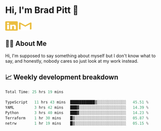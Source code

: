 # Hi, I'm Brad Pitt 👋


<a href="https://www.linkedin.com/in/mathias-mauraisin/" target="blank"><img align="center" src="./icons/linkedin.svg" alt="https://www.linkedin.com/in/mathias-mauraisin/" height="30" width="40" /></a>
<a href="mailto:mathias.mauraisin.pro@gmail.com" target="blank"><img align="center" src="./icons/gmail.svg" alt="redrew" height="30" width="40" /></a>




<!-- ![snap](images/Snap_dark.png?raw=true) -->
<!-- ![snap](images/Snap_dark_bg.png?raw=true) -->


<!-- [![My Skills](https://skillicons.dev/icons?i=c,cpp,html,css,js,ts,)](https://skillicons.dev) -->

## 🙋‍♂️&nbsp;About Me

Hi, I'm supposed to say something about myself but I don't know what to say, and honestly, nobody cares so just look at my work instead.

## 📈&nbsp;Weekly development breakdown

<!-- [![mamaurai's 42 stats](https://badge42.vercel.app/api/v2/cl1l4qz93000609l4yixitcl4/stats?cursusId=21&coalitionId=45)](https://github.com/JaeSeoKim/badge42) -->





<!--START_SECTION:waka-->

```rust
Total Time: 25 hrs 19 mins

TypeScript   11 hrs 43 mins  ███████████▒░░░░░░░░░░░░░   45.51 %
YAML         3 hrs 42 mins   ███▓░░░░░░░░░░░░░░░░░░░░░   14.39 %
Python       3 hrs 40 mins   ███▓░░░░░░░░░░░░░░░░░░░░░   14.23 %
Terraform    1 hr 30 mins    █▒░░░░░░░░░░░░░░░░░░░░░░░   05.87 %
netrw        1 hr 19 mins    █▒░░░░░░░░░░░░░░░░░░░░░░░   05.15 %
```

<!--END_SECTION:waka-->


